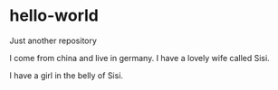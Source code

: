# hello-world
Just another repository

I come from china and live in germany. I have a lovely wife called Sisi.

I have a girl in the belly of Sisi.
